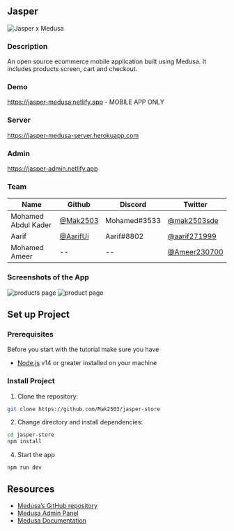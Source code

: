 

## Jasper
![Jasper x Medusa](https://res.cloudinary.com/threed-ecommerce/image/upload/v1666526215/galaxy-cover-template_1_yibdif_4d2bbe.png)

### Description

An open source ecommerce mobile application built using Medusa. It includes products screen, cart and checkout. 

### Demo
https://jasper-medusa.netlify.app - MOBILE APP ONLY

### Server
https://jasper-medusa-server.herokuapp.com

### Admin
https://jasper-admin.netlify.app

### Team

| Name                 | Github                                 | Discord       | Twitter                                         |
| -------------        | -------------                          | ------------- | -------------                                   |
| Mohamed Abdul Kader  | [@Mak2503](https://github.com/Mak2503) | Mohamed#3533  | [@mak2503sde](https://twitter.com/mak2503sde)   |
| Aarif                | [@AarifUi](https://github.com/AarifUi) | Aarif#8802    | [@aarif271999](https://twitter.com/aarif271999) |
| Mohamed Ameer        | --                                     | --            | [@Ameer230700](https://twitter.com/Ameer230700) |

### Screenshots of the App

![products page](https://res.cloudinary.com/threed-ecommerce/image/upload/v1666526066/Screenshot_2022-10-23_at_17.23.33_j47elw.png)
![product page](https://res.cloudinary.com/threed-ecommerce/image/upload/v1666526051/Screenshot_2022-10-23_at_17.24.01_azpqj2.png)

## Set up Project

### Prerequisites
Before you start with the tutorial make sure you have

- [Node.js](https://nodejs.org/en/) v14 or greater installed on your machine

### Install Project

1. Clone the repository:

```bash
git clone https://github.com/Mak2503/jasper-store
```

2. Change directory and install dependencies:

```bash
cd jasper-store
npm install
```
4.  Start the app
```
npm run dev
```

## Resources
- [Medusa’s GitHub repository](https://github.com/medusajs/medusa)
- [Medusa Admin Panel](https://github.com/medusajs/admin)
- [Medusa Documentation](https://docs.medusajs.com/)
